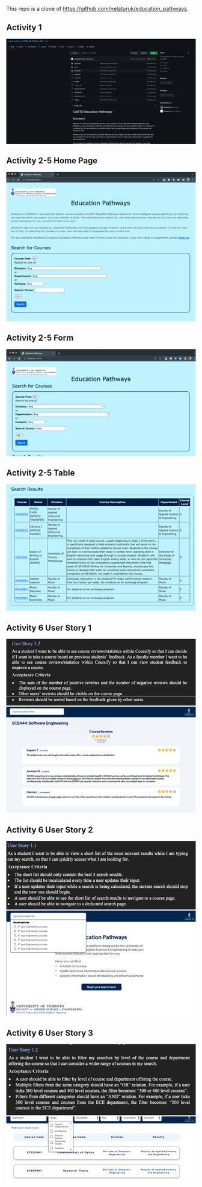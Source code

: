 This repo is a clone of https://github.com/nelaturuk/education_pathways. 

## Activity 1
![](./images/a1.png)

## Activity 2-5 Home Page
![](./images/a25_home.png)
## Activity 2-5 Form
![](./images/a25_form.png)
## Activity 2-5 Table
![](./images/a25_results.png)

## Activity 6 User Story 1
![](./images/a61_1.png)
![](./images/a61_2.png)
## Activity 6 User Story 2
![](./images/a62_1.png)
![](./images/a62_2.png)
## Activity 6 User Story 3
![](./images/a63_1.png)
![](./images/a63_2.png)